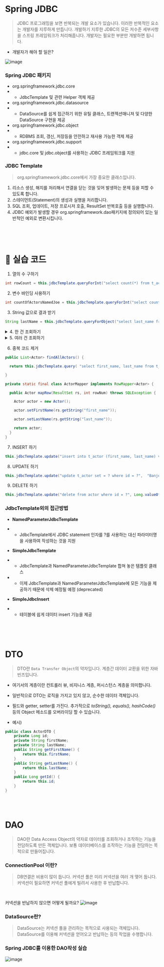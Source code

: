 Spring JDBC
==
> JDBC 프로그래밍을 보면 반복되는 개발 요소가 있습니다. 이러한 반복적인 요소는 개발자를 지루하게 만듭니다. 개발하기 지루한 JDBC의 모든 저수준 세부사항을 스프링 프레임워크가 처리해줍니다. 개발자는 필요한 부분만 개발하면 됩니다.
- 개발자가 해야 할 일은?

![image](https://cphinf.pstatic.net/mooc/20180205_176/1517797019977L6ygq_PNG/2_11_2_springJDBC.PNG)


### Spring JDBC 패키지

- org.springframework.jdbc.core
- - JdbcTemplate 및 관련 Helper 객체 제공
- org.springframework.jdbc.datasource
- - DataSource를 쉽게 접근하기 위한 유틸 클래스, 트랜젝션매니져 및 다양한 DataSource 구현을 제공
- org.springframework.jdbc.object
- - RDBMS 조회, 갱신, 저장등을 안전하고 재사용 가능한 객제 제공
- org.springframework.jdbc.support
- - jdbc.core 및 jdbc.object를 사용하는 JDBC 프레임워크를 지원

### JDBC Template
> org.springframework.jdbc.core에서 가장 중요한 클래스입니다.
1. 리소스 생성, 해지를 처리해서 연결을 닫는 것을 잊어 발생하는 문제 등을 피할 수 있도록 합니다.
2. 스테이먼트(Statement)의 생성과 실행을 처리합니다.
3. SQL 조회, 업데이트, 저장 프로시저 호출, ResultSet 반복호출 등을 실행합니다.
4. JDBC 예외가 발생할 경우 org.springframework.dao패키지에 정의되어 있는 일반적인 예외로 변환시킵니다.

<br>
<br>
<br>

🚩 실습 코드
==

1. 열의 수 구하기
```java
int rowCount = this.jdbcTemplate.queryForInt("select count(*) from t_actor");
```
2. 변수 바인딩 사용하기
```java
int countOfActorsNamedJoe = this.jdbcTemplate.queryForInt("select count(*) from t_actor where first_name = ?", "Joe");
```

3. String 값으로 결과 받기
```java
String lastName = this.jdbcTemplate.queryForObject("select last_name from t_actor where id = ?", new Object[]{1212L}, String.class); 
```

<details>
<summary>4. 한 건 조회하기</summary>
<div markdown="1">       

```java
Actor actor = this.jdbcTemplate.queryForObject(

  "select first_name, last_name from t_actor where id = ?",

  new Object[]{1212L},

  new RowMapper<Actor>() {

    public Actor mapRow(ResultSet rs, int rowNum) throws SQLException {

      Actor actor = new Actor();

      actor.setFirstName(rs.getString("first_name"));

      actor.setLastName(rs.getString("last_name"));

      return actor;
    }
  });
```

</div>
</details>

<details>
<summary>5. 여러 건 조회하기</summary>
<div markdown="1">       

```java
List<Actor> actors = this.jdbcTemplate.query(

  "select first_name, last_name from t_actor",

  new RowMapper<Actor>() {

    public Actor mapRow(ResultSet rs, int rowNum) throws SQLException {

      Actor actor = new Actor();

      actor.setFirstName(rs.getString("first_name"));

      actor.setLastName(rs.getString("last_name"));

      return actor;

    }

  });

```

</div>
</details>

6. 중복 코드 제거
```java
public List<Actor> findAllActors() {

  return this.jdbcTemplate.query( "select first_name, last_name from t_actor", new ActorMapper());

}

private static final class ActorMapper implements RowMapper<Actor> {

  public Actor mapRow(ResultSet rs, int rowNum) throws SQLException {

    Actor actor = new Actor();

    actor.setFirstName(rs.getString("first_name"));

    actor.setLastName(rs.getString("last_name"));

    return actor;
  }
}
```
7. INSERT 하기
```java
this.jdbcTemplate.update("insert into t_actor (first_name, last_name) values (?, ?)",  "Leonor", "Watling");
```
8. UPDATE 하기
```java
this.jdbcTemplate.update("update t_actor set = ? where id = ?",  "Banjo", 5276L);
```
9. DELETE 하기
```java
this.jdbcTemplate.update("delete from actor where id = ?", Long.valueOf(actorId));
```

### JdbcTemplate외의 접근방법

- **NamedParameterJdbcTemplate**

- - JdbcTemplate에서 JDBC statement 인자를 ?를 사용하는 대신 파라미터명을 사용하여 작성하는 것을 지원

- **SimpleJdbcTemplate**
- - JdbcTemplate과 NamedParameterJdbcTemplate 합쳐 놓은 템플릿 클래스
- - 이제 JdbcTemplate과 NamedParameterJdbcTemplate에 모든 기능을 제공하기 때문에 삭제 예정될 예정 (deprecated)

- **SimpleJdbcInsert**
- - 테이블에 쉽게 데이터 insert 기능을 제공

<br>
<br>
<br>

DTO
==
> DTO란 `Data Transfer Object`의 약자입니다. 계층간 데이터 교환을 위한 자바빈즈입니다.
- 여기서의 계층이란 컨트롤러 뷰, 비지니스 계층, 퍼시스턴스 계층을 의미합니다.
- 일반적으로 DTO는 로직을 가지고 있지 않고, 순수한 데이터 객체입니다.
- 필드와 getter, setter를 가진다. 추가적으로 *toString(), equals(), hashCode()* 등의 Object 메소드를 오버라이딩 할 수 있습니다.

- 예시)
```java
public class ActorDTO {
    private Long id;
    private String firstName;
    private String lastName;
    public String getFirstName() {
        return this.firstName;
    }
    public String getLastName() {
        return this.lastName;
    }
    public Long getId() {
        return this.id;
    }
}
```

<br>
<br>

DAO
==

> DAO란 Data Access Object의 약자로 데이터를 조회하거나 조작하는 기능을 전담하도록 만든 객체입니다. 보통 데이터베이스를 조작하는 기능을 전담하는 목적으로 만들어집니다.

### ConnectionPool 이란?
> DB연결은 비용이 많이 듭니다. 커넥션 풀은 미리 커넥션을 여러 개 맺어 둡니다. 커넥션이 필요하면 커넥션 풀에게 빌려서 사용한 후 반납합니다.

<br>

커넥션을 반납하지 않으면 어떻게 될까요?
![image](https://cphinf.pstatic.net/mooc/20180208_14/15180684447693OANG_JPEG/3_8_2_ConnectionPool.jpg)

### DataSource란?

> DataSource는 커넥션 풀을 관리하는 목적으로 사용되는 객체입니다. DataSource를 이용해 커넥션을 얻어오고 반납하는 등의 작업을 수행합니다.

### Spring JDBC를 이용한 DAO작성 실습

![image](https://cphinf.pstatic.net/mooc/20180208_103/1518068520531pRbvK_PNG/3_8_2_Spring_JDBC__DAO_.png)

